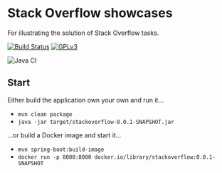 # Stack Overflow showcases
For illustrating the solution of Stack Overflow tasks.

[![Build
Status](https://travis-ci.org/mle-enso/stackoverflow.svg?branch=master)](https://travis-ci.org/mle-enso/stackoverflow)
[![GPLv3](https://img.shields.io/badge/licence-GPLv3-brightgreen.svg)](http://www.gnu.org/licenses/gpl-3.0.html)

![Java CI](https://github.com/mle-enso/stackoverflow/workflows/Java%20CI/badge.svg?branch=master)

## Start

Either build the application own your own and run it…

* `mvn clean package`
* `java -jar target/stackoverflow-0.0.1-SNAPSHOT.jar`

…or build a Docker image and start it…

* `mvn spring-boot:build-image`
* `docker run -p 8080:8080 docker.io/library/stackoverflow:0.0.1-SNAPSHOT`

